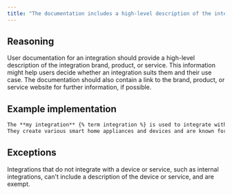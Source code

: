 ```yaml
---
title: "The documentation includes a high-level description of the integration brand, product, or service"
---
```


## Reasoning

User documentation for an integration should provide a high-level description of the integration brand, product, or service.
This information might help users decide whether an integration suits them and their use case.
The documentation should also contain a link to the brand, product, or service website for further information, if possible.

## Example implementation

```markdown showLineNumbers
The **my integration** {% term integration %} is used to integrate with the devices of [MyCompany](https://www.mycompany.com).
They create various smart home appliances and devices and are known for their MyProduct.
```

## Exceptions

Integrations that do not integrate with a device or service, such as internal integrations, can't include a description of the device or service, and are exempt.